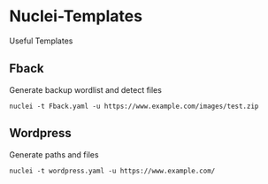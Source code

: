 # Nuclei-Templates
Useful Templates
## Fback 
Generate backup wordlist and detect files
```
nuclei -t Fback.yaml -u https://www.example.com/images/test.zip
```
## Wordpress
Generate paths and files
```
nuclei -t wordpress.yaml -u https://www.example.com/
```
